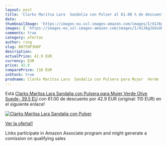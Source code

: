```yaml
---
layout: post
title: 'Clarks Maritsa Lara  Sandalia con Pulser al 61.00 % de descuento'
date: 
thumbnailImage: 'https://images-eu.ssl-images-amazon.com/images/I/41J6gJGXvUL._SL200_.jpg'
images: [ 'https://images-eu.ssl-images-amazon.com/images/I/41J6gJGXvUL._SL200_.jpg' ]
comments: true
category: ofertas
author: ring
slug: B0759P3H8P
description:
actualPrice: 42.9 EUR
currency: EUR
price: 42.9
comparePrice: 110 EUR
inStock: true
prodname: Clarks Maritsa Lara  Sandalia con Pulsera para Mujer  Verde  Olive Suede-   39.5 EU
---
```


Está [Clarks Maritsa Lara  Sandalia con Pulsera para Mujer  Verde  Olive Suede-   39.5 EU](https://www.amazon.es/dp/B0759P3H8P/?tag=tolees-21) con 61.00 de descuento por 42.9 EUR (original: 110 EUR) en el siguiente enlace!

[![Clarks Maritsa Lara  Sandalia con Pulser](https://images-eu.ssl-images-amazon.com/images/I/41J6gJGXvUL._SL200_.jpg)](https://www.amazon.es/dp/B0759P3H8P/?tag=tolees-21)

[Ver la oferta!!](https://www.amazon.es/dp/B0759P3H8P/?tag=tolees-21)

Links participate in Amazon Associate program and might generate a comission on qualifying sales


